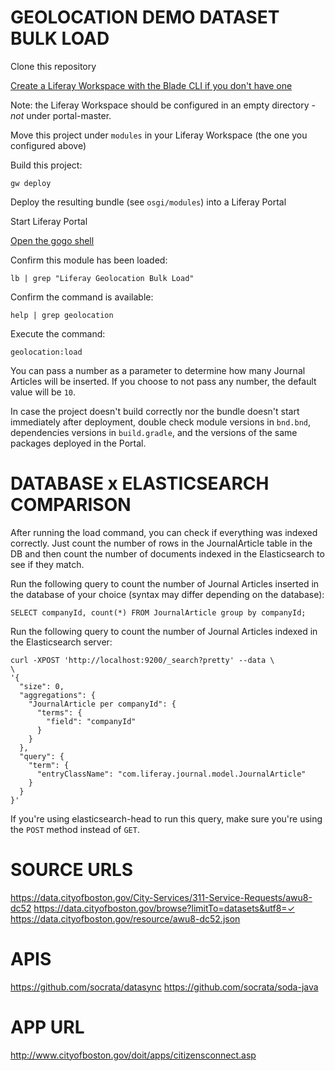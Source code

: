 # GEOLOCATION DEMO DATASET BULK LOAD

Clone this repository

[Create a Liferay Workspace with the Blade CLI if you don't have one](https://dev.liferay.com/develop/tutorials/-/knowledge_base/7-0/creating-a-liferay-workspace-with-blade-cli)

Note: the Liferay Workspace should be configured in an empty directory - *not* under portal-master.

Move this project under `modules` in your Liferay Workspace (the one you configured above) 

Build this project:

`gw deploy`

Deploy the resulting bundle (see `osgi/modules`) into a Liferay Portal

Start Liferay Portal

[Open the gogo shell](https://dev.liferay.com/develop/reference/-/knowledge_base/7-0/using-the-felix-gogo-shell)

Confirm this module has been loaded:

`lb | grep "Liferay Geolocation Bulk Load"`

Confirm the command is available:

`help | grep geolocation`

Execute the command: 

`geolocation:load`

You can pass a number as a parameter to determine how 
many Journal Articles will be inserted. If you choose to not pass any number, the 
default value will be `10`.

In case the project doesn't build correctly nor the bundle doesn't start 
immediately after deployment, double check module versions in `bnd.bnd`,
dependencies versions in `build.gradle`, 
and the versions of the same packages deployed in the Portal.

# DATABASE x ELASTICSEARCH COMPARISON

After running the load command, you can check if everything was indexed
correctly. Just count the number of rows in the JournalArticle table in the DB
and then count the number of documents indexed in the Elasticsearch to see if
they match.

Run the following query to count the number of Journal Articles inserted in the
database of your choice (syntax may differ depending on the database):

```
SELECT companyId, count(*) FROM JournalArticle group by companyId;
```

Run the following query to count the number of Journal Articles indexed in the
Elasticsearch server:

```
curl -XPOST 'http://localhost:9200/_search?pretty' --data \
\
'{
  "size": 0,
  "aggregations": {
    "JournalArticle per companyId": {
      "terms": {
        "field": "companyId"
      }
    }
  },
  "query": {
    "term": {
      "entryClassName": "com.liferay.journal.model.JournalArticle"
    }
  }
}'
```

If you're using elasticsearch-head to run this query, make sure you're using
the `POST` method instead of `GET`.

# SOURCE URLS

https://data.cityofboston.gov/City-Services/311-Service-Requests/awu8-dc52
https://data.cityofboston.gov/browse?limitTo=datasets&utf8=✓
https://data.cityofboston.gov/resource/awu8-dc52.json

# APIS

https://github.com/socrata/datasync
https://github.com/socrata/soda-java

# APP URL

http://www.cityofboston.gov/doit/apps/citizensconnect.asp

